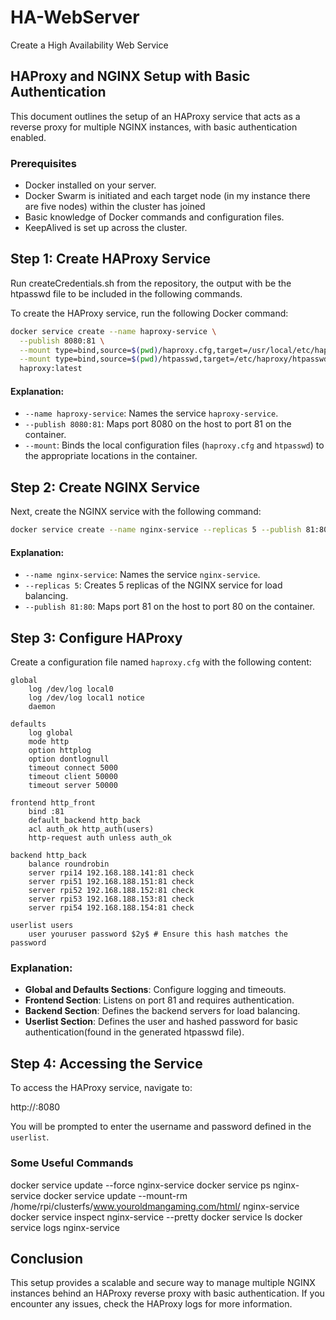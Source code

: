 
# HA-WebServer
Create a High Availability Web Service

## HAProxy and NGINX Setup with Basic Authentication

This document outlines the setup of an HAProxy service that acts as a reverse proxy for multiple NGINX instances, with basic authentication enabled.

### Prerequisites

- Docker installed on your server.
- Docker Swarm is initiated and each target node (in my instance there are five nodes) within the cluster has joined 
- Basic knowledge of Docker commands and configuration files.
- KeepAlived is set up across the cluster.

## Step 1: Create HAProxy Service

Run createCredentials.sh from the repository, the output with be the htpasswd file to be included in the following commands.


To create the HAProxy service, run the following Docker command:

```bash
docker service create --name haproxy-service \
  --publish 8080:81 \
  --mount type=bind,source=$(pwd)/haproxy.cfg,target=/usr/local/etc/haproxy/haproxy.cfg \
  --mount type=bind,source=$(pwd)/htpasswd,target=/etc/haproxy/htpasswd \
  haproxy:latest
```

#### Explanation:
- `--name haproxy-service`: Names the service `haproxy-service`.
- `--publish 8080:81`: Maps port 8080 on the host to port 81 on the container.
- `--mount`: Binds the local configuration files (`haproxy.cfg` and `htpasswd`) to the appropriate locations in the container.

## Step 2: Create NGINX Service

Next, create the NGINX service with the following command:

```bash
docker service create --name nginx-service --replicas 5 --publish 81:80 nginx
```

#### Explanation:
- `--name nginx-service`: Names the service `nginx-service`.
- `--replicas 5`: Creates 5 replicas of the NGINX service for load balancing.
- `--publish 81:80`: Maps port 81 on the host to port 80 on the container.

## Step 3: Configure HAProxy

Create a configuration file named `haproxy.cfg` with the following content:

```haproxy
global
    log /dev/log local0
    log /dev/log local1 notice
    daemon

defaults
    log global
    mode http
    option httplog
    option dontlognull
    timeout connect 5000
    timeout client 50000
    timeout server 50000

frontend http_front
    bind :81
    default_backend http_back
    acl auth_ok http_auth(users)
    http-request auth unless auth_ok

backend http_back
    balance roundrobin
    server rpi14 192.168.188.141:81 check
    server rpi51 192.168.188.151:81 check
    server rpi52 192.168.188.152:81 check
    server rpi53 192.168.188.153:81 check
    server rpi54 192.168.188.154:81 check

userlist users
    user youruser password $2y$ # Ensure this hash matches the password
```
### Explanation:
- **Global and Defaults Sections**: Configure logging and timeouts.
- **Frontend Section**: Listens on port 81 and requires authentication.
- **Backend Section**: Defines the backend servers for load balancing.
- **Userlist Section**: Defines the user and hashed password for basic authentication(found in the generated htpasswd file).

## Step 4: Accessing the Service

To access the HAProxy service, navigate to:

http://<your-server-ip>:8080

You will be prompted to enter the username and password defined in the `userlist`.

### Some Useful Commands
docker service update --force nginx-service
docker service ps nginx-service
docker service update --mount-rm  /home/rpi/clusterfs/www.youroldmangaming.com/html/ nginx-service
docker service inspect nginx-service --pretty
docker service ls
docker service logs nginx-service





## Conclusion

This setup provides a scalable and secure way to manage multiple NGINX instances behind an HAProxy reverse proxy with basic authentication. If you encounter any issues, check the HAProxy logs for more information.
